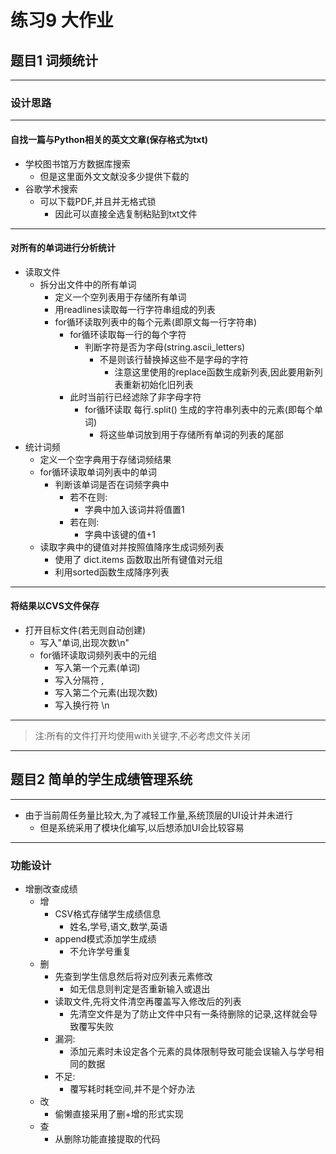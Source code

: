 # 练习9 大作业
## 题目1 词频统计
---
### 设计思路
----
#### 自找一篇与Python相关的英文文章(保存格式为txt)
  - 学校图书馆万方数据库搜索
    - 但是这里面外文文献没多少提供下载的
  - 谷歌学术搜索
    - 可以下载PDF,并且并无格式锁
      - 因此可以直接全选复制粘贴到txt文件
---
#### 对所有的单词进行分析统计
- 读取文件
  - 拆分出文件中的所有单词
    - 定义一个空列表用于存储所有单词
    - 用readlines读取每一行字符串组成的列表
    - for循环读取列表中的每个元素(即原文每一行字符串)
      - for循环读取每一行的每个字符
        - 判断字符是否为字母(string.ascii_letters)
          - 不是则该行替换掉这些不是字母的字符
            - 注意这里使用的replace函数生成新列表,因此要用新列表重新初始化旧列表
      - 此时当前行已经滤除了非字母字符
        - for循环读取 每行.split() 生成的字符串列表中的元素(即每个单词)
          - 将这些单词放到用于存储所有单词的列表的尾部
- 统计词频
  - 定义一个空字典用于存储词频结果
  - for循环读取单词列表中的单词
    - 判断该单词是否在词频字典中
      - 若不在则:
        - 字典中加入该词并将值置1
      - 若在则:
        - 字典中该键的值+1
  - 读取字典中的键值对并按照值降序生成词频列表
    - 使用了 dict.items 函数取出所有键值对元组
    - 利用sorted函数生成降序列表

---
#### 将结果以CVS文件保存
- 打开目标文件(若无则自动创建)
  - 写入"单词,出现次数\n"
  - for循环读取词频列表中的元组
    - 写入第一个元素(单词)
    - 写入分隔符 , 
    - 写入第二个元素(出现次数)
    - 写入换行符 \n

---
> 注:所有的文件打开均使用with关键字,不必考虑文件关闭

---
## 题目2 **简单的**学生成绩管理系统
---
- 由于当前周任务量比较大,为了减轻工作量,系统顶层的UI设计并未进行
  - 但是系统采用了模块化编写,以后想添加UI会比较容易

---
### 功能设计
- 增删改查成绩
  - 增
    - CSV格式存储学生成绩信息
      - 姓名,学号,语文,数学,英语
    - append模式添加学生成绩
      - 不允许学号重复
  - 删
    - 先查到学生信息然后将对应列表元素修改
      - 如无信息则判定是否重新输入或退出
    - 读取文件,先将文件清空再覆盖写入修改后的列表
      - 先清空文件是为了防止文件中只有一条待删除的记录,这样就会导致覆写失败
    - 漏洞:
      - 添加元素时未设定各个元素的具体限制导致可能会误输入与学号相同的数据
    - 不足:
      - 覆写耗时耗空间,并不是个好办法
  - 改
    - 偷懒直接采用了删+增的形式实现
  - 查
    - 从删除功能直接提取的代码